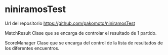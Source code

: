 # niniramosTest
Url del repositorio https://github.com/pakomoto/niniramosTest

MatchResult
	Clase que se encarga de controlar el resultado de 1 partido.

ScoreManager
	Clase que se encarga del control de la lista de resultados de los diferentes encuentros.

